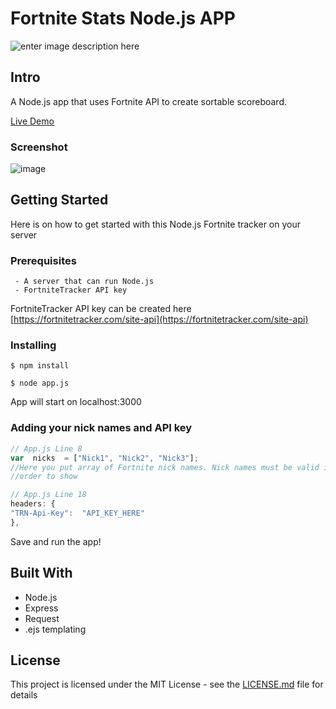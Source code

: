 # Fortnite Stats Node.js APP

![enter image description here](https://i.imgur.com/zl5DiHC.png)


## Intro

A Node.js app that uses Fortnite API to create sortable scoreboard.

[Live Demo](https://fortnite-tracker-srdja.herokuapp.com/)

### Screenshot

![image](https://user-images.githubusercontent.com/53865216/82270393-f9894380-9974-11ea-8814-3e0a59ba51de.png)

## Getting Started

Here is on how to get started with this Node.js Fortnite tracker on your server

### Prerequisites

```
 - A server that can run Node.js
 - FortniteTracker API key
```

FortniteTracker API key can be created here [https://fortnitetracker.com/site-api](https://fortnitetracker.com/site-api)

### Installing

    $ npm install
    
    $ node app.js
    
App will start on localhost:3000

### Adding your nick names and API key

```javascript
// App.js Line 8
var  nicks  = ["Nick1", "Nick2", "Nick3"];
//Here you put array of Fortnite nick names. Nick names must be valid in 
//order to show
```

```javascript
// App.js Line 18
headers: {
"TRN-Api-Key":  "API_KEY_HERE"
},
```
Save and run the app!

## Built With

 - Node.js
 - Express
 - Request
 - .ejs templating


## License

This project is licensed under the MIT License - see the [LICENSE.md](LICENSE.md) file for details
